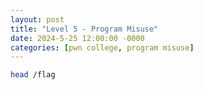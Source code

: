 ```yaml
---
layout: post
title: "Level 5 - Program Misuse"
date: 2024-5-25 12:00:00 -0000
categories: [pwn college, program misuse]
---
```


```bash
head /flag
```